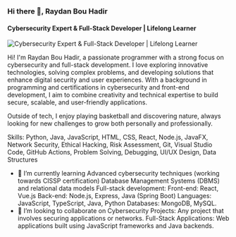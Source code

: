 ### Hi there 👋, Raydan Bou Hadir
#### Cybersecurity Expert & Full-Stack Developer | Lifelong Learner
![Cybersecurity Expert & Full-Stack Developer | Lifelong Learner](https://raw.githubusercontent.com/sagar-viradiya/sagar-viradiya/master/resources/banner.png)

Hi! I'm Raydan Bou Hadir, a passionate programmer with a strong focus on cybersecurity and full-stack development. I love exploring innovative technologies, solving complex problems, and developing solutions that enhance digital security and user experiences. With a background in programming and certifications in cybersecurity and front-end development, I aim to combine creativity and technical expertise to build secure, scalable, and user-friendly applications.

Outside of tech, I enjoy playing basketball and discovering nature, always looking for new challenges to grow both personally and professionally.

Skills: Python, Java, JavaScript, HTML, CSS, React, Node.js, JavaFX, Network Security, Ethical Hacking, Risk Assessment, Git, Visual Studio Code, GitHub Actions, Problem Solving, Debugging, UI/UX Design, Data Structures

- 🌱 I’m currently learning Advanced cybersecurity techniques (working towards CISSP certification) Database Management Systems (DBMS) and relational data models Full-stack development: Front-end: React, Vue.js Back-end: Node.js, Express, Java (Spring Boot) Languages: JavaScript, TypeScript, Java, Python Databases: MongoDB, MySQL. 
- 👯 I’m looking to collaborate on Cybersecurity Projects: Any project that involves securing applications or networks. Full-Stack Applications: Web applications built using JavaScript frameworks and Java backends. 
